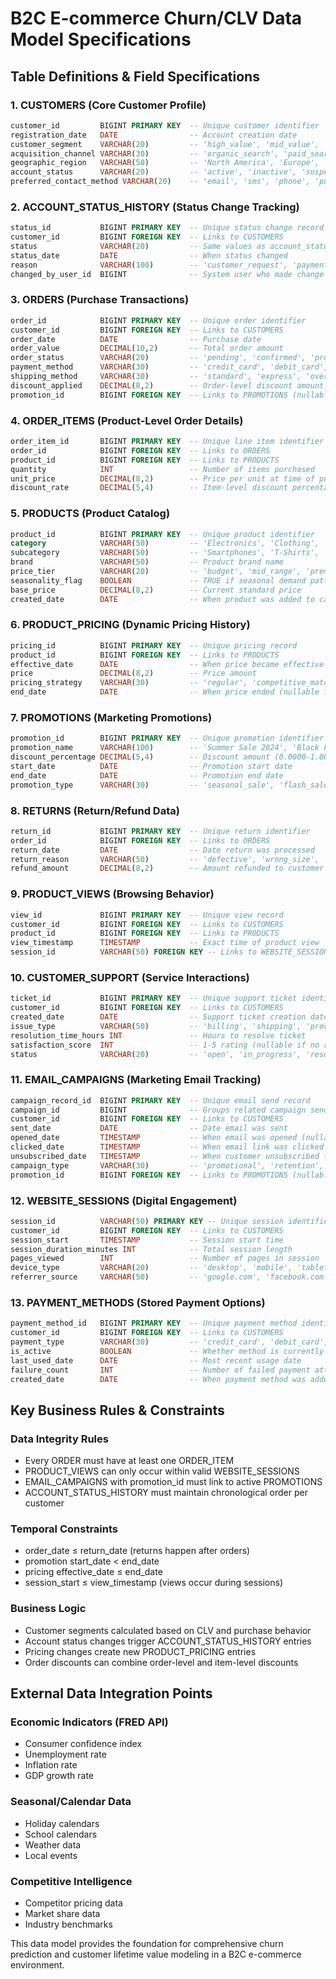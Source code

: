 # B2C E-commerce Churn/CLV Data Model Specifications

## Table Definitions & Field Specifications

### 1. CUSTOMERS (Core Customer Profile)
```sql
customer_id         BIGINT PRIMARY KEY  -- Unique customer identifier
registration_date   DATE                -- Account creation date
customer_segment    VARCHAR(20)         -- 'high_value', 'mid_value', 'low_value'
acquisition_channel VARCHAR(30)         -- 'organic_search', 'paid_search', 'social_media', 'email_marketing', 'direct', 'referral'
geographic_region   VARCHAR(50)         -- 'North America', 'Europe', 'Asia Pacific', etc.
account_status      VARCHAR(20)         -- 'active', 'inactive', 'suspended', 'closed', 'banned'
preferred_contact_method VARCHAR(20)    -- 'email', 'sms', 'phone', 'push_notification'
```

### 2. ACCOUNT_STATUS_HISTORY (Status Change Tracking)
```sql
status_id           BIGINT PRIMARY KEY  -- Unique status change record
customer_id         BIGINT FOREIGN KEY  -- Links to CUSTOMERS
status              VARCHAR(20)         -- Same values as account_status
status_date         DATE                -- When status changed
reason              VARCHAR(100)        -- 'customer_request', 'payment_failure', 'policy_violation', 'inactivity'
changed_by_user_id  BIGINT              -- System user who made change (nullable)
```

### 3. ORDERS (Purchase Transactions)
```sql
order_id            BIGINT PRIMARY KEY  -- Unique order identifier
customer_id         BIGINT FOREIGN KEY  -- Links to CUSTOMERS
order_date          DATE                -- Purchase date
order_value         DECIMAL(10,2)       -- Total order amount
order_status        VARCHAR(20)         -- 'pending', 'confirmed', 'processing', 'shipped', 'delivered', 'cancelled', 'refunded', 'failed'
payment_method      VARCHAR(30)         -- 'credit_card', 'debit_card', 'paypal', 'apple_pay', 'google_pay'
shipping_method     VARCHAR(30)         -- 'standard', 'express', 'overnight', 'pickup'
discount_applied    DECIMAL(8,2)        -- Order-level discount amount
promotion_id        BIGINT FOREIGN KEY  -- Links to PROMOTIONS (nullable)
```

### 4. ORDER_ITEMS (Product-Level Order Details)
```sql
order_item_id       BIGINT PRIMARY KEY  -- Unique line item identifier
order_id            BIGINT FOREIGN KEY  -- Links to ORDERS
product_id          BIGINT FOREIGN KEY  -- Links to PRODUCTS
quantity            INT                 -- Number of items purchased
unit_price          DECIMAL(8,2)        -- Price per unit at time of purchase
discount_rate       DECIMAL(5,4)        -- Item-level discount percentage (0.0000-1.0000)
```

### 5. PRODUCTS (Product Catalog)
```sql
product_id          BIGINT PRIMARY KEY  -- Unique product identifier
category            VARCHAR(50)         -- 'Electronics', 'Clothing', 'Home & Garden', 'Books', 'Sports'
subcategory         VARCHAR(50)         -- 'Smartphones', 'T-Shirts', 'Kitchen Appliances'
brand               VARCHAR(50)         -- Product brand name
price_tier          VARCHAR(20)         -- 'budget', 'mid_range', 'premium', 'luxury'
seasonality_flag    BOOLEAN             -- TRUE if seasonal demand pattern
base_price          DECIMAL(8,2)        -- Current standard price
created_date        DATE                -- When product was added to catalog
```

### 6. PRODUCT_PRICING (Dynamic Pricing History)
```sql
pricing_id          BIGINT PRIMARY KEY  -- Unique pricing record
product_id          BIGINT FOREIGN KEY  -- Links to PRODUCTS
effective_date      DATE                -- When price became effective
price               DECIMAL(8,2)        -- Price amount
pricing_strategy    VARCHAR(30)         -- 'regular', 'competitive_match', 'demand_based', 'clearance', 'penetration', 'premium'
end_date            DATE                -- When price ended (nullable for current price)
```

### 7. PROMOTIONS (Marketing Promotions)
```sql
promotion_id        BIGINT PRIMARY KEY  -- Unique promotion identifier
promotion_name      VARCHAR(100)        -- 'Summer Sale 2024', 'Black Friday', 'Back to School'
discount_percentage DECIMAL(5,4)        -- Discount amount (0.0000-1.0000)
start_date          DATE                -- Promotion start date
end_date            DATE                -- Promotion end date
promotion_type      VARCHAR(30)         -- 'seasonal_sale', 'flash_sale', 'clearance', 'new_customer', 'loyalty_program'
```

### 8. RETURNS (Return/Refund Data)
```sql
return_id           BIGINT PRIMARY KEY  -- Unique return identifier
order_id            BIGINT FOREIGN KEY  -- Links to ORDERS
return_date         DATE                -- Date return was processed
return_reason       VARCHAR(50)         -- 'defective', 'wrong_size', 'not_as_described', 'changed_mind', 'damaged_shipping'
refund_amount       DECIMAL(8,2)        -- Amount refunded to customer
```

### 9. PRODUCT_VIEWS (Browsing Behavior)
```sql
view_id             BIGINT PRIMARY KEY  -- Unique view record
customer_id         BIGINT FOREIGN KEY  -- Links to CUSTOMERS
product_id          BIGINT FOREIGN KEY  -- Links to PRODUCTS
view_timestamp      TIMESTAMP           -- Exact time of product view
session_id          VARCHAR(50) FOREIGN KEY -- Links to WEBSITE_SESSIONS
```

### 10. CUSTOMER_SUPPORT (Service Interactions)
```sql
ticket_id           BIGINT PRIMARY KEY  -- Unique support ticket identifier
customer_id         BIGINT FOREIGN KEY  -- Links to CUSTOMERS
created_date        DATE                -- Support ticket creation date
issue_type          VARCHAR(50)         -- 'billing', 'shipping', 'product_defect', 'account_access', 'general_inquiry'
resolution_time_hours INT               -- Hours to resolve ticket
satisfaction_score  INT                 -- 1-5 rating (nullable if no response)
status              VARCHAR(20)         -- 'open', 'in_progress', 'resolved', 'closed', 'escalated'
```

### 11. EMAIL_CAMPAIGNS (Marketing Email Tracking)
```sql
campaign_record_id  BIGINT PRIMARY KEY  -- Unique email send record
campaign_id         BIGINT              -- Groups related campaign sends
customer_id         BIGINT FOREIGN KEY  -- Links to CUSTOMERS
sent_date           DATE                -- Date email was sent
opened_date         TIMESTAMP           -- When email was opened (nullable)
clicked_date        TIMESTAMP           -- When email link was clicked (nullable)
unsubscribed_date   TIMESTAMP           -- When customer unsubscribed (nullable)
campaign_type       VARCHAR(30)         -- 'promotional', 'retention', 'newsletter', 'abandoned_cart', 'cross_sell'
promotion_id        BIGINT FOREIGN KEY  -- Links to PROMOTIONS (nullable)
```

### 12. WEBSITE_SESSIONS (Digital Engagement)
```sql
session_id          VARCHAR(50) PRIMARY KEY -- Unique session identifier
customer_id         BIGINT FOREIGN KEY  -- Links to CUSTOMERS
session_start       TIMESTAMP           -- Session start time
session_duration_minutes INT            -- Total session length
pages_viewed        INT                 -- Number of pages in session
device_type         VARCHAR(20)         -- 'desktop', 'mobile', 'tablet'
referrer_source     VARCHAR(50)         -- 'google.com', 'facebook.com', 'email', 'direct', 'instagram.com'
```

### 13. PAYMENT_METHODS (Stored Payment Options)
```sql
payment_method_id   BIGINT PRIMARY KEY  -- Unique payment method identifier
customer_id         BIGINT FOREIGN KEY  -- Links to CUSTOMERS
payment_type        VARCHAR(30)         -- 'credit_card', 'debit_card', 'paypal', 'apple_pay', 'google_pay', 'buy_now_pay_later'
is_active           BOOLEAN             -- Whether method is currently usable
last_used_date      DATE                -- Most recent usage date
failure_count       INT                 -- Number of failed payment attempts
created_date        DATE                -- When payment method was added
```

## Key Business Rules & Constraints

### Data Integrity Rules
- Every ORDER must have at least one ORDER_ITEM
- PRODUCT_VIEWS can only occur within valid WEBSITE_SESSIONS
- EMAIL_CAMPAIGNS with promotion_id must link to active PROMOTIONS
- ACCOUNT_STATUS_HISTORY must maintain chronological order per customer

### Temporal Constraints
- order_date ≤ return_date (returns happen after orders)
- promotion start_date < end_date
- pricing effective_date ≤ end_date
- session_start ≤ view_timestamp (views occur during sessions)

### Business Logic
- Customer segments calculated based on CLV and purchase behavior
- Account status changes trigger ACCOUNT_STATUS_HISTORY entries
- Pricing changes create new PRODUCT_PRICING entries
- Order discounts can combine order-level and item-level discounts

## External Data Integration Points

### Economic Indicators (FRED API)
- Consumer confidence index
- Unemployment rate
- Inflation rate
- GDP growth rate

### Seasonal/Calendar Data
- Holiday calendars
- School calendars
- Weather data
- Local events

### Competitive Intelligence
- Competitor pricing data
- Market share data
- Industry benchmarks

This data model provides the foundation for comprehensive churn prediction and customer lifetime value modeling in a B2C e-commerce environment.